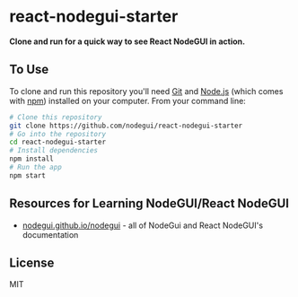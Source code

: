 # react-nodegui-starter

**Clone and run for a quick way to see React NodeGUI in action.**

## To Use

To clone and run this repository you'll need [Git](https://git-scm.com) and [Node.js](https://nodejs.org/en/download/) (which comes with [npm](http://npmjs.com)) installed on your computer. From your command line:

```bash
# Clone this repository
git clone https://github.com/nodegui/react-nodegui-starter
# Go into the repository
cd react-nodegui-starter
# Install dependencies
npm install
# Run the app
npm start
```

## Resources for Learning NodeGUI/React NodeGUI

- [nodegui.github.io/nodegui](https://nodegui.github.io/nodegui) - all of NodeGui and React NodeGUI's documentation

## License

MIT
